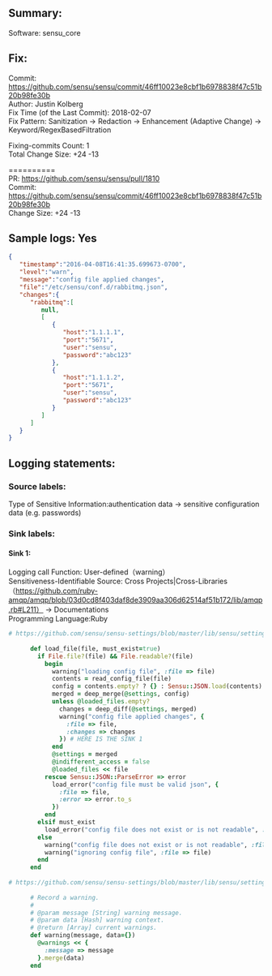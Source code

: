 ## Summary:  
Software: sensu_core  
## Fix:  
Commit: https://github.com/sensu/sensu/commit/46ff10023e8cbf1b6978838f47c51b20b98fe30b  
Author: Justin Kolberg  
Fix Time (of the Last Commit): 2018-02-07  
Fix Pattern: Sanitization -> Redaction -> Enhancement (Adaptive Change) -> Keyword/RegexBasedFiltration  
  
  
Fixing-commits Count: 1  
Total Change Size: +24 -13  
  
==========  
PR: https://github.com/sensu/sensu/pull/1810  
Commit: https://github.com/sensu/sensu/commit/46ff10023e8cbf1b6978838f47c51b20b98fe30b  
Change Size: +24 -13  
## Sample logs: Yes  
```Json  
{  
   "timestamp":"2016-04-08T16:41:35.699673-0700",  
   "level":"warn",  
   "message":"config file applied changes",  
   "file":"/etc/sensu/conf.d/rabbitmq.json",  
   "changes":{  
      "rabbitmq":[  
         null,  
         [  
            {  
               "host":"1.1.1.1",  
               "port":"5671",  
               "user":"sensu",  
               "password":"abc123"  
            },  
            {  
               "host":"1.1.1.2",  
               "port":"5671",  
               "user":"sensu",  
               "password":"abc123"  
            }  
         ]  
      ]  
   }  
}  
```  
## Logging statements:  
### Source labels:  
Type of Sensitive Information:authentication data -> sensitive configuration data (e.g. passwords)  
### Sink labels:  
#### Sink 1:  
Logging call Function:  User-defined（warning）  
Sensitiveness-Identifiable Source:  Cross Projects|Cross-Libraries（https://github.com/ruby-amqp/amqp/blob/03d0cd8f403daf8de3909aa306d62514af51b172/lib/amqp.rb#L211） -> Documentations  
Programming Language:Ruby  
```ruby  
# https://github.com/sensu/sensu-settings/blob/master/lib/sensu/settings/loader.rb#L158-L187  
  
      def load_file(file, must_exist=true)  
        if File.file?(file) && File.readable?(file)  
          begin  
            warning("loading config file", :file => file)  
            contents = read_config_file(file)  
            config = contents.empty? ? {} : Sensu::JSON.load(contents)  
            merged = deep_merge(@settings, config)  
            unless @loaded_files.empty?  
              changes = deep_diff(@settings, merged)  
              warning("config file applied changes", {  
                :file => file,  
                :changes => changes  
              }) # HERE IS THE SINK 1  
            end  
            @settings = merged  
            @indifferent_access = false  
            @loaded_files << file  
          rescue Sensu::JSON::ParseError => error  
            load_error("config file must be valid json", {  
              :file => file,  
              :error => error.to_s  
            })  
          end  
        elsif must_exist  
          load_error("config file does not exist or is not readable", :file => file)  
        else  
          warning("config file does not exist or is not readable", :file => file)  
          warning("ignoring config file", :file => file)  
        end  
      end  
  
# https://github.com/sensu/sensu-settings/blob/master/lib/sensu/settings/loader.rb#L479-L488  
  
      # Record a warning.  
      #  
      # @param message [String] warning message.  
      # @param data [Hash] warning context.  
      # @return [Array] current warnings.  
      def warning(message, data={})  
        @warnings << {  
          :message => message  
        }.merge(data)  
      end  
  
```  
